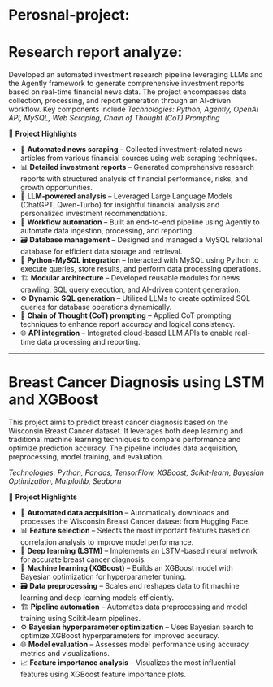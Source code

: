 ﻿# Perosnal-project:
# Research report analyze:

Developed an automated investment research pipeline leveraging LLMs and the Agently framework to generate comprehensive investment reports based on real-time financial news data. The project encompasses data collection, processing, and report generation through an AI-driven workflow. Key components include
*Technologies: Python, Agently, OpenAI API, MySQL, Web Scraping, Chain of Thought (CoT) Prompting*  

🚀 **Project Highlights**  

- 📰 **Automated news scraping** – Collected investment-related news articles from various financial sources using web scraping techniques.  
- 📊 **Detailed investment reports** – Generated comprehensive research reports with structured analysis of financial performance, risks, and growth opportunities.  
- 🧠 **LLM-powered analysis** – Leveraged Large Language Models (ChatGPT, Qwen-Turbo) for insightful financial analysis and personalized investment recommendations.  
- 🔄 **Workflow automation** – Built an end-to-end pipeline using Agently to automate data ingestion, processing, and reporting.  
- 🗃️ **Database management** – Designed and managed a MySQL relational database for efficient data storage and retrieval.  
- 🐍 **Python-MySQL integration** – Interacted with MySQL using Python to execute queries, store results, and perform data processing operations.  
- 🏗️ **Modular architecture** – Developed reusable modules for news crawling, SQL query execution, and AI-driven content generation.  
- ⚙️ **Dynamic SQL generation** – Utilized LLMs to create optimized SQL queries for database operations dynamically.  
- 🧵 **Chain of Thought (CoT) prompting** – Applied CoT prompting techniques to enhance report accuracy and logical consistency.  
- 🌐 **API integration** – Integrated cloud-based LLM APIs to enable real-time data processing and reporting.  


---

# **Breast Cancer Diagnosis using LSTM and XGBoost**
This project aims to predict breast cancer diagnosis based on the Wisconsin Breast Cancer dataset. It leverages both deep learning and traditional machine learning techniques to compare performance and optimize prediction accuracy. The pipeline includes data acquisition, preprocessing, model training, and evaluation.

*Technologies: Python, Pandas, TensorFlow, XGBoost, Scikit-learn, Bayesian Optimization, Matplotlib, Seaborn*

🚀 **Project Highlights**

- 📰 **Automated data acquisition** – Automatically downloads and processes the Wisconsin Breast Cancer dataset from Hugging Face.  
- 📊 **Feature selection** – Selects the most important features based on correlation analysis to improve model performance.  
- 🧠 **Deep learning (LSTM)** – Implements an LSTM-based neural network for accurate breast cancer diagnosis.  
- 🔄 **Machine learning (XGBoost)** – Builds an XGBoost model with Bayesian optimization for hyperparameter tuning.  
- 🗃️ **Data preprocessing** – Scales and reshapes data to fit machine learning and deep learning models efficiently.  
- 🏗️ **Pipeline automation** – Automates data preprocessing and model training using Scikit-learn pipelines.  
- ⚙️ **Bayesian hyperparameter optimization** – Uses Bayesian search to optimize XGBoost hyperparameters for improved accuracy.  
- 🌐 **Model evaluation** – Assesses model performance using accuracy metrics and visualizations.  
- 📈 **Feature importance analysis** – Visualizes the most influential features using XGBoost feature importance plots.  

